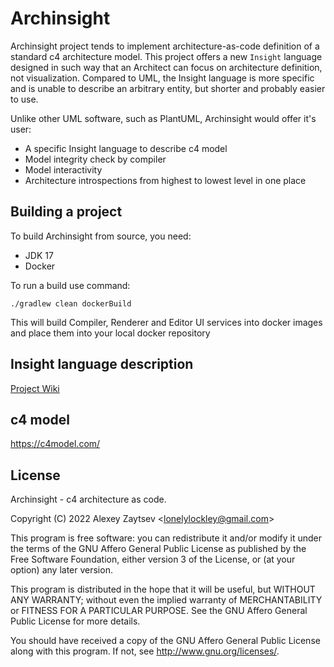 # Archinsight

Archinsight project tends to implement architecture-as-code definition
of a standard c4 architecture model. This project offers a new `Insight`
language designed in such way that an Architect can focus on 
architecture definition, not visualization. Compared to UML,
the Insight language is more specific and is unable to describe an
arbitrary entity, but shorter and probably easier to use.

Unlike other UML software, such as PlantUML, Archinsight would offer it's user:
* A specific Insight language to describe c4 model
* Model integrity check by compiler
* Model interactivity
* Architecture introspections from highest to lowest level in one place

## Building a project
To build Archinsight from source, you need:
* JDK 17
* Docker

To run a build use command:
```shell
./gradlew clean dockerBuild
```
This will build Compiler, Renderer and Editor UI services into docker images and place 
them into your local docker repository

## Insight language description
[Project Wiki](https://github.com/lonely-lockley/archinsight/wiki/Insight-language)

## c4 model
https://c4model.com/

## License
Archinsight - c4 architecture as code.

Copyright (C) 2022  Alexey Zaytsev &lt;lonelylockley@gmail.com&gt;

This program is free software: you can redistribute it and/or modify
it under the terms of the GNU Affero General Public License as
published by the Free Software Foundation, either version 3 of the
License, or (at your option) any later version.

This program is distributed in the hope that it will be useful,
but WITHOUT ANY WARRANTY; without even the implied warranty of
MERCHANTABILITY or FITNESS FOR A PARTICULAR PURPOSE.  See the
GNU Affero General Public License for more details.

You should have received a copy of the GNU Affero General Public License
along with this program.  If not, see <http://www.gnu.org/licenses/>.
